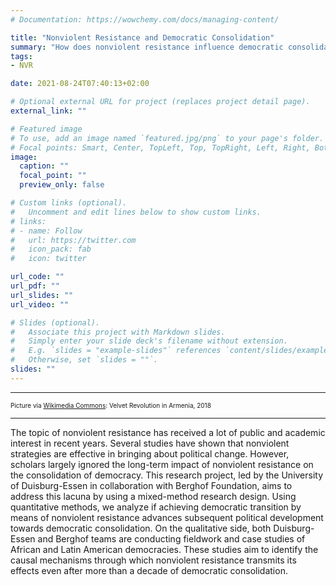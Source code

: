 ```yaml
---
# Documentation: https://wowchemy.com/docs/managing-content/

title: "Nonviolent Resistance and Democratic Consolidation"
summary: "How does nonviolent resistance influence democratic consolidation?"
tags:
- NVR

date: 2021-08-24T07:40:13+02:00

# Optional external URL for project (replaces project detail page).
external_link: ""

# Featured image
# To use, add an image named `featured.jpg/png` to your page's folder.
# Focal points: Smart, Center, TopLeft, Top, TopRight, Left, Right, BottomLeft, Bottom, BottomRight.
image:
  caption: ""
  focal_point: ""
  preview_only: false

# Custom links (optional).
#   Uncomment and edit lines below to show custom links.
# links:
# - name: Follow
#   url: https://twitter.com
#   icon_pack: fab
#   icon: twitter

url_code: ""
url_pdf: ""
url_slides: ""
url_video: ""

# Slides (optional).
#   Associate this project with Markdown slides.
#   Simply enter your slide deck's filename without extension.
#   E.g. `slides = "example-slides"` references `content/slides/example-slides.md`.
#   Otherwise, set `slides = ""`.
slides: ""
---
```

***
<font size="1"> Picture via [Wikimedia Commons](https://commons.wikimedia.org/wiki/File:Velvet_Revolution_in_Armenia_(4).jpg):  Velvet Revolution in Armenia, 2018  </font>
***

The topic of nonviolent resistance has received a lot of public and academic interest in recent years. Several studies have shown that nonviolent strategies are effective in bringing about political change. However, scholars largely ignored the long-term impact of nonviolent resistance on the consolidation of democracy. This research project, led by the University of Duisburg-Essen in collaboration with Berghof Foundation, aims to address this lacuna by using a mixed-method research design. Using quantitative methods, we analyze if achieving democratic transition by means of nonviolent resistance advances subsequent political development towards democratic consolidation. On the qualitative side, both Duisburg-Essen and Berghof teams are conducting fieldwork and case studies of African and Latin American democracies. These studies aim to identify the causal mechanisms through which nonviolent resistance transmits its effects even after more than a decade of democratic consolidation.
